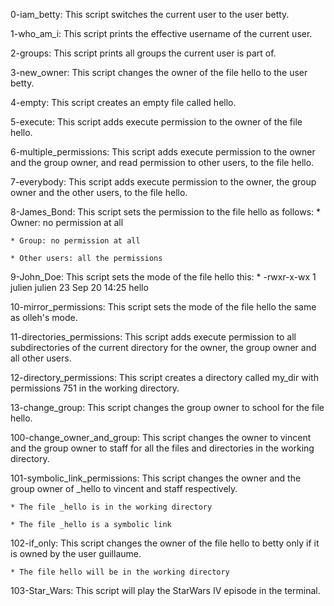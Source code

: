 0-iam_betty: This script switches the current user to the user betty.

1-who_am_i: This script prints the effective username of the current user.

2-groups: This script prints all groups the current user is part of.

3-new_owner: This script changes the owner of the file hello to the user betty.

4-empty: This script creates an empty file called hello.

5-execute: This script adds execute permission to the owner of the file hello.

6-multiple_permissions: This script adds execute permission to the owner and the group owner, and read permission to other users, to the file hello.

7-everybody: This script adds execute permission to the owner, the group owner and the other users, to the file hello.

8-James_Bond: This script sets the permission to the file hello as follows:
	* Owner: no permission at all
	
	* Group: no permission at all
	
	* Other users: all the permissions

9-John_Doe: This script sets the mode of the file hello this:
	* -rwxr-x-wx 1 julien julien 23 Sep 20 14:25 hello

10-mirror_permissions: This script sets the mode of the file hello the same as olleh's mode.

11-directories_permissions: This script adds execute permission to all subdirectories of the current directory for the owner, the group owner and all other users.

12-directory_permissions: This script creates a directory called my_dir with permissions 751 in the working directory.

13-change_group: This script changes the group owner to school for the file hello.

100-change_owner_and_group: This script changes the owner to vincent and the group owner to staff for all the files and directories in the working directory.

101-symbolic_link_permissions: This script changes the owner and the group owner of _hello to vincent and staff respectively.

	* The file _hello is in the working directory

	* The file _hello is a symbolic link

102-if_only: This script changes the owner of the file hello to betty only if it is owned by the user guillaume.

	* The file hello will be in the working directory

103-Star_Wars: This script will play the StarWars IV episode in the terminal.
